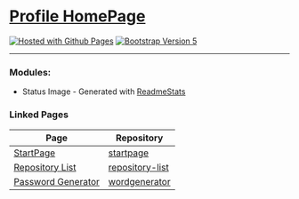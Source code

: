 # [Profile HomePage](https://github.com/GabriOliv/GabriOliv.github.io)

[![Hosted with Github Pages](https://img.shields.io/badge/Hosted-Github%20Pages-blue?style=flat-square&logo=github)](https://pages.github.com/)
[![Bootstrap Version 5](https://img.shields.io/badge/Bootstrap-5.0-blueviolet?style=flat-square&logo=bootstrap)](https://getbootstrap.com/docs/versions/)

---

### Modules:
- Status Image - Generated with [ReadmeStats](https://github.com/anuraghazra/github-readme-stats)

### Linked Pages

| Page | Repository |
| ------ | ------ |
| [StartPage](https://gabrioliv.github.io/startpage/) | [startpage](https://github.com/GabriOliv/startpage) |
| [Repository List](https://gabrioliv.github.io/repository-list/) | [repository-list](https://github.com/GabriOliv/repository-list) |
| [Password Generator](https://gabrioliv.github.io/wordgenerator/) | [wordgenerator](https://github.com/GabriOliv/wordgenerator) |

